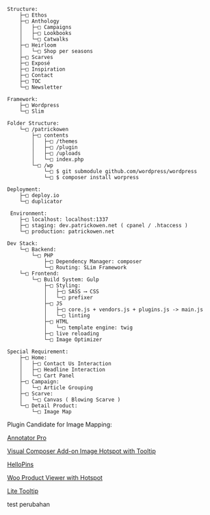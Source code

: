     Structure:
        ├─□ Ethos
        ├─□ Anthology
        │   ├─□ Campaigns
        │   ├─□ Lookbooks
        │   └─□ Catwalks
        ├─□ Heirloom
        │   └─□ Shop per seasons
        ├─□ Scarves
        ├─□ Exposé
        ├─□ Inspiration
        ├─□ Contact
        ├─□ TOC
        └─□ Newsletter

    Framework:
        ├─□ Wordpress
        └─□ Slim

    Folder Structure:
        └─□ /patrickowen
            ├─□ contents
            │   ├─□ /themes
            │   ├─□ /plugin 
            │   ├─□ /uploads 
            │   └─□ index.php
            └─□ /wp
                └─□ $ git submodule github.com/wordpress/wordpress
                └─□ $ composer install worpress

    Deployment:
        ├─□ deploy.io
        └─□ duplicator

     Environment:
        ├─□ localhost: localhost:1337
        ├─□ staging: dev.patrickowen.net ( cpanel / .htaccess )
        └─□ production: patrickowen.net

    Dev Stack:
        └─□ Backend:
            └─□ PHP
                ├─□ Dependency Manager: composer
                └─□ Routing: SLim Framework
        └─□ Frontend:
            └─□ Build System: Gulp
                ├─□ Styling:
                │   ├─□ SASS ⟶ CSS
                │   └─□ prefixer
                ├─□ JS
                │   ├─□ core.js + vendors.js + plugins.js -> main.js
                │   └─□ linting
                ├─□ HTML
                │   └─□ template engine: twig
                ├─□ live reloading
                └─□ Image Optimizer

    Special Requirement:
        ├─□ Home:
        │   ├─□ Contact Us Interaction
        │   ├─□ Headline Interaction
        │   └─□ Cart Panel
        ├─□ Campaign:
        │   └─□ Article Grouping
        ├─□ Scarve:
        │   └─□ Canvas ( Blowing Scarve )
        └─□ Detail Product:
            └─□ Image Map

Plugin Candidate for Image Mapping:

[Annotator Pro](http://codecanyon.net/item/annotator-pro-image-tooltips-zooming/9788132)

[Visual Composer Add-on Image Hotspot with Tooltip](http://codecanyon.net/item/annotator-pro-image-tooltips-zooming/9788132)

[HelloPins](http://codecanyon.net/item/hellopins/9563456)

[Woo Product Viewer with Hotspot](http://codecanyon.net/item/woo-product-viewer-with-hotspot/8204639)

[Lite Tooltip](http://codecanyon.net/item/lite-tooltip-responsive-wordpress-plugin/4165378)


test perubahan
